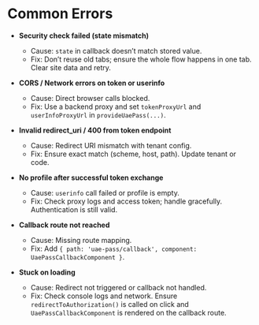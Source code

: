 # Common Errors

- **Security check failed (state mismatch)**
  - Cause: `state` in callback doesn’t match stored value.
  - Fix: Don’t reuse old tabs; ensure the whole flow happens in one tab. Clear site data and retry.

- **CORS / Network errors on token or userinfo**
  - Cause: Direct browser calls blocked.
  - Fix: Use a backend proxy and set `tokenProxyUrl` and `userInfoProxyUrl` in `provideUaePass(...)`.

- **Invalid redirect_uri / 400 from token endpoint**
  - Cause: Redirect URI mismatch with tenant config.
  - Fix: Ensure exact match (scheme, host, path). Update tenant or code.

- **No profile after successful token exchange**
  - Cause: `userinfo` call failed or profile is empty.
  - Fix: Check proxy logs and access token; handle gracefully. Authentication is still valid.

- **Callback route not reached**
  - Cause: Missing route mapping.
  - Fix: Add `{ path: 'uae-pass/callback', component: UaePassCallbackComponent }`.

- **Stuck on loading**
  - Cause: Redirect not triggered or callback not handled.
  - Fix: Check console logs and network. Ensure `redirectToAuthorization()` is called on click and `UaePassCallbackComponent` is rendered on the callback route.
